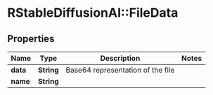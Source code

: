# RStableDiffusionAI::FileData

## Properties
Name | Type | Description | Notes
------------ | ------------- | ------------- | -------------
**data** | **String** | Base64 representation of the file | 
**name** | **String** |  | 


